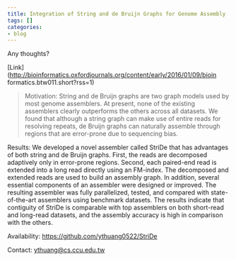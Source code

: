 ```yaml
---
title: Integration of String and de Bruijn Graphs for Genome Assembly
tags: []
categories:
- blog
---
```

Any thoughts?
<!--more-->

[Link](http://bioinformatics.oxfordjournals.org/content/early/2016/01/09/bioin
formatics.btw011.short?rss=1)

> Motivation: String and de Bruijn graphs are two graph models used by most
genome assemblers. At present, none of the existing assemblers clearly
outperforms the others across all datasets. We found that although a string
graph can make use of entire reads for resolving repeats, de Bruijn graphs can
naturally assemble through regions that are error-prone due to sequencing
bias.

Results: We developed a novel assembler called StriDe that has advantages of
both string and de Bruijn graphs. First, the reads are decomposed adaptively
only in error-prone regions. Second, each paired-end read is extended into a
long read directly using an FM-index. The decomposed and extended reads are
used to build an assembly graph. In addition, several essential components of
an assembler were designed or improved. The resulting assembler was fully
parallelized, tested, and compared with state-of-the-art assemblers using
benchmark datasets. The results indicate that contiguity of StriDe is
comparable with top assemblers on both short-read and long-read datasets, and
the assembly accuracy is high in comparison with the others.

Availability: https://github.com/ythuang0522/StriDe

Contact: ythuang@cs.ccu.edu.tw

